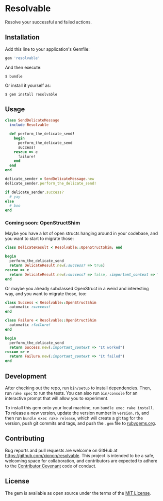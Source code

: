 # Resolvable

Resolve your successful and failed actions.

## Installation

Add this line to your application's Gemfile:

```ruby
gem 'resolvable'
```

And then execute:

    $ bundle

Or install it yourself as:

    $ gem install resolvable

## Usage

```ruby
class SendDelicateMessage
  include Resolvable

  def perform_the_delicate_send!
    begin
      perform_the_delicate_send
      success!
    rescue => e
      failure!
    end
  end
end

delicate_sender = SendDelicateMessage.new
delicate_sender.perform_the_delicate_send!

if delicate_sender.success?
  # yay
else
  # boo
end
```

### Coming soon: OpenStructShim

Maybe you have a lot of open structs hanging around in your codebase, and you want to start to migrate those:

```ruby
class DelicateResult < Resolvable::OpenStructShim; end

begin
  perform_the_delicate_send
  return DelicateResult.new(:success? => true)
rescue => e
  return DelicateResult.new(:success? => false, :important_context => "It failed")
end
```

Or maybe you already subclassed OpenStruct in a weird and interesting way, and you want to migrate those, too:

```ruby
class Success < Resolvable::OpenStructShim
  automatic :success!
end

class Failure < Resolvable::OpenStructShim
  automatic :failure!
end

begin
  perform_the_delicate_send
  return Success.new(:important_context => "It worked")
rescue => e
  return Failure.new(:important_context => "It failed")
end

```
## Development

After checking out the repo, run `bin/setup` to install dependencies. Then, run `rake spec` to run the tests. You can also run `bin/console` for an interactive prompt that will allow you to experiment.

To install this gem onto your local machine, run `bundle exec rake install`. To release a new version, update the version number in `version.rb`, and then run `bundle exec rake release`, which will create a git tag for the version, push git commits and tags, and push the `.gem` file to [rubygems.org](https://rubygems.org).

## Contributing

Bug reports and pull requests are welcome on GitHub at https://github.com/xionon/resolvable. This project is intended to be a safe, welcoming space for collaboration, and contributors are expected to adhere to the [Contributor Covenant](http://contributor-covenant.org) code of conduct.


## License

The gem is available as open source under the terms of the [MIT License](http://opensource.org/licenses/MIT).

